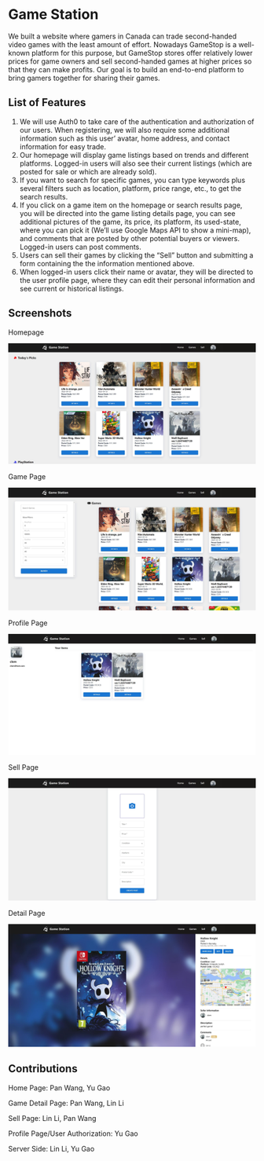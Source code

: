 # Game Station

We built a website where gamers in Canada can trade second-handed
video games with the least amount of effort. Nowadays GameStop is a well-known platform
for this purpose, but GameStop stores offer relatively lower prices for game owners and
sell second-handed games at higher prices so that they can make profits. Our goal is to
build an end-to-end platform to bring gamers together for sharing their games.



## List of Features

1. We will use Auth0 to take care of the authentication and authorization of our users.
   When registering, we will also require some additional information such as this user’
   avatar, home address, and contact information for easy trade.
2. Our homepage will display game listings based on trends and different platforms.
   Logged-in users will also see their current listings (which are posted for sale or which
   are already sold).
3. If you want to search for specific games, you can type keywords plus several filters
   such as location, platform, price range, etc., to get the search results.
4. If you click on a game item on the homepage or search results page, you will be
   directed into the game listing details page, you can see additional pictures of the game,
   its price, its platform, its used-state, where you can pick it (We’ll use Google Maps
   API to show a mini-map), and comments that are posted by other potential buyers or
   viewers. Logged-in users can post comments.
5. Users can sell their games by clicking the “Sell” button and submitting a form containing the
   the information mentioned above.
6. When logged-in users click their name or avatar, they will be directed to the user profile
   page, where they can edit their personal information and see current or historical
   listings.

## Screenshots



Homepage

![homepage](./frontend/public/images/screenshots/homepage.jpg)



Game Page

![gamepage](./frontend/public/images/screenshots/gamepage.jpg)

Profile Page

![profilepage](./frontend/public/images/screenshots/profilepage.jpg)

Sell Page

![sellpage](./frontend/public/images/screenshots/sellpage.jpg)

Detail Page

![detailpage](./frontend/public/images/screenshots/detailpage.jpg)

## Contributions

Home Page: Pan Wang, Yu Gao

Game Detail Page: Pan Wang, Lin Li

Sell Page: Lin Li, Pan Wang

Profile Page/User Authorization: Yu Gao

Server Side: Lin Li, Yu Gao
